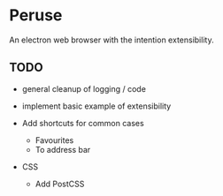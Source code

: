 # Peruse

An electron web browser with the intention extensibility.

## TODO

- general cleanup of logging / code 
- implement basic example of extensibility

- Add shortcuts for common cases
    - Favourites
    - To address bar

- CSS 
    - Add PostCSS
